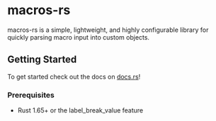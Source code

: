 # macros-rs

macros-rs is a simple, lightweight, and highly configurable library for quickly parsing macro input into custom objects.

## Getting Started

To get started check out the docs on [docs.rs](https://docs.rs/macros)!

### Prerequisites

- Rust 1.65+ or the label_break_value feature

